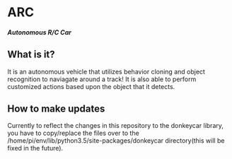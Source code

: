 # ARC
#### *Autonomous R/C Car*
## What is it?
It is an autonomous vehicle that utilizes behavior cloning and object recognition to naviagate around a track! It is also able to perform customized actions based upon the object that it detects.
## How to make updates
Currently to reflect the changes in this repository to the donkeycar library, you have to copy/replace the files over to the /home/pi/env/lib/python3.5/site-packages/donkeycar directory(this will be fixed in the future).
